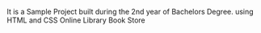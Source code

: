 It is a Sample Project built during the 2nd year of Bachelors Degree. using HTML and CSS Online Library Book Store
